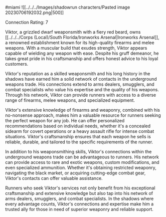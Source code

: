 #miami
![[../../../Images/shadowrun characters/Pasted image 20230706192032.png|500]]

Connection Rating: 7

Viktor, a grizzled dwarf weaponsmith with a fiery red beard, owns [[../../../Corps (Local)/South Florida/Ironworks Arsenal|Ironworks Arsenal]], a renowned establishment known for its high-quality firearms and melee weapons. With a muscular build that exudes strength, Viktor appears capable of wielding any weapon with ease. Despite his gruff demeanor, he takes great pride in his craftsmanship and offers honest advice to his loyal customers.

Viktor's reputation as a skilled weaponsmith and his long history in the shadows have earned him a solid network of contacts in the underground weapons trade. His connections extend to arms dealers, smugglers, and combat specialists who value his expertise and the quality of his weapons. Through his network, Viktor can provide runners with access to a diverse range of firearms, melee weapons, and specialized equipment.

Viktor's extensive knowledge of firearms and weaponry, combined with his no-nonsense approach, makes him a valuable resource for runners seeking the perfect weapon for any job. He can offer personalized recommendations based on individual needs, whether it's a concealed sidearm for covert operations or a heavy assault rifle for intense combat situations. Viktor's craftsmanship ensures that each weapon he sells is reliable, durable, and tailored to the specific requirements of the runner.

In addition to his weaponsmithing skills, Viktor's connections within the underground weapons trade can be advantageous to runners. His network can provide access to rare and exotic weapons, custom modifications, and even specialized ammunition. Whether it's obtaining restricted weaponry, navigating the black market, or acquiring cutting-edge combat gear, Viktor's contacts can offer valuable assistance.

Runners who seek Viktor's services not only benefit from his exceptional craftsmanship and extensive knowledge but also tap into his network of arms dealers, smugglers, and combat specialists. In the shadows where every advantage counts, Viktor's connections and expertise make him a trusted ally for those in need of superior weaponry and reliable support.